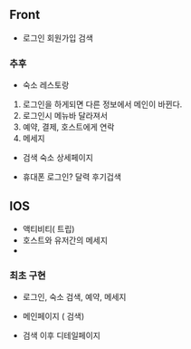## Front
- 로그인 회원가입 검색
### 추후
- 숙소 레스토랑

1. 로그인을 하게되면 다른 정보에서 메인이 바뀐다.
1. 로그인시 메뉴바 달라져서
1. 예약,  결제, 호스트에게 연락
1. 메세지
- 검색 숙소 상세페이지

- 휴대폰 로그인? 달력 후기겁색

## IOS

- 액티비티( 트립)
- 호스트와 유저간의 메세지
- 
### 최초 구현
- 로그인, 숙소 검색, 예약, 메세지

- 메인페이지 ( 검색)
- 검색 이후 디테일페이지

